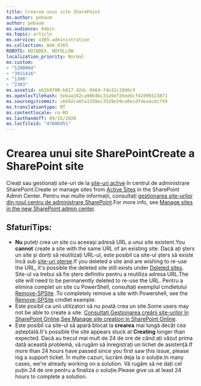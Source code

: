 ```yaml
---
title: Crearea unui site SharePoint
ms.author: pebaum
author: pebaum
ms.audience: Admin
ms.topic: article
ms.service: o365-administration
ms.collection: Adm_O365
ROBOTS: NOINDEX, NOFOLLOW
localization_priority: Normal
ms.custom:
- "5200004"
- "3911416"
- "1386"
- "2303"
ms.assetid: e62b9f80-b017-42dc-9464-f4e32c19d6c9
ms.openlocfilehash: 5ebaa342ca9864bc31a9ef26eebcf42d96523871
ms.sourcegitcommit: c6692ce0fa1358ec3529e59ca0ecdfdea4cdc759
ms.translationtype: MT
ms.contentlocale: ro-RO
ms.lasthandoff: 09/15/2020
ms.locfileid: "47806951"
---
```

# <a name="create-a-sharepoint-site"></a><span data-ttu-id="051f9-102">Crearea unui site SharePoint</span><span class="sxs-lookup"><span data-stu-id="051f9-102">Create a SharePoint site</span></span>

<span data-ttu-id="051f9-103">Creați sau gestionați site-uri de la [site-uri active](https://admin.microsoft.com/sharepoint?page=sitemanagement&modern=true) în centrul de administrare SharePoint.</span><span class="sxs-lookup"><span data-stu-id="051f9-103">Create or manage sites from [Active Sites](https://admin.microsoft.com/sharepoint?page=sitemanagement&modern=true) in the SharePoint Admin Center.</span></span> <span data-ttu-id="051f9-104">Pentru mai multe informații, consultați [gestionarea site-urilor din noul centru de administrare SharePoint](https://docs.microsoft.com/sharepoint/manage-site-creation).</span><span class="sxs-lookup"><span data-stu-id="051f9-104">For more info, see [Manage sites in the new SharePoint admin center](https://docs.microsoft.com/sharepoint/manage-site-creation).</span></span> 

## <a name="tips"></a><span data-ttu-id="051f9-105">Sfaturi</span><span class="sxs-lookup"><span data-stu-id="051f9-105">Tips:</span></span>

- <span data-ttu-id="051f9-106">**Nu** puteți crea un site cu aceeași adresă URL a unui site existent.</span><span class="sxs-lookup"><span data-stu-id="051f9-106">You **cannot** create a site with the same URL of an existing site.</span></span> <span data-ttu-id="051f9-107">Dacă ați șters un site și doriți să reutilizați URL-ul, este posibil ca site-ul șters să existe încă sub [site-uri șterse](https://admin.microsoft.com/sharepoint?page=recyclebin&modern=true).</span><span class="sxs-lookup"><span data-stu-id="051f9-107">If you deleted a site and are wishing to re-use the URL, it's possible the deleted site still exists under [Deleted sites](https://admin.microsoft.com/sharepoint?page=recyclebin&modern=true).</span></span> <span data-ttu-id="051f9-108">Site-ul va trebui să fie șters definitiv pentru a reutiliza adresa URL.</span><span class="sxs-lookup"><span data-stu-id="051f9-108">The site will need to be permanently deleted to re-use the URL.</span></span> <span data-ttu-id="051f9-109">Pentru a elimina complet un site cu PowerShell, consultați exemplul cmdletului [Remove-SPSite](https://docs.microsoft.com/sharepoint/manage-sites-in-new-admin-center#delete-a-site) .</span><span class="sxs-lookup"><span data-stu-id="051f9-109">To completely remove a site with Powershell, see the [Remove-SPSite](https://docs.microsoft.com/sharepoint/manage-sites-in-new-admin-center#delete-a-site) cmdlet example.</span></span>
- <span data-ttu-id="051f9-110">Este posibil ca unii utilizatori să nu poată crea un site.</span><span class="sxs-lookup"><span data-stu-id="051f9-110">Some users may not be able to create a site.</span></span> <span data-ttu-id="051f9-111">[Consultați Gestionarea creării site-urilor în SharePoint Online](https://docs.microsoft.com/sharepoint/manage-site-creation).</span><span class="sxs-lookup"><span data-stu-id="051f9-111">[See Manage site creation in SharePoint Online](https://docs.microsoft.com/sharepoint/manage-site-creation).</span></span>
- <span data-ttu-id="051f9-112">Este posibil ca site-ul să apară blocat la **crearea** mai lungă decât cea așteptată.</span><span class="sxs-lookup"><span data-stu-id="051f9-112">It's possible the site appears stuck at **Creating** longer than expected.</span></span> <span data-ttu-id="051f9-113">Dacă au trecut mai mult de 24 de ore de când ați văzut prima dată această problemă, vă rugăm să înregistrați un tichet de asistență.</span><span class="sxs-lookup"><span data-stu-id="051f9-113">If more than 24 hours have passed since you first saw this issue, please log a support ticket.</span></span> <span data-ttu-id="051f9-114">În multe cazuri, lucrăm deja la o soluție.</span><span class="sxs-lookup"><span data-stu-id="051f9-114">In many cases, we're already working on a solution.</span></span> <span data-ttu-id="051f9-115">Vă rugăm să ne dați cel puțin 24 de ore pentru a finaliza o soluție.</span><span class="sxs-lookup"><span data-stu-id="051f9-115">Please give us at least 24 hours to complete a solution.</span></span>
